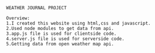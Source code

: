     WEATHER JOURNAL PROJECT

    Overview:
    1.I created this website using html,css and javascript.
    2.Used node modules to get data from api.
    3.app.js file is used for clientside code.
    4.server.js file is used for serverside code.
    5.Getting data from open weather map api.
